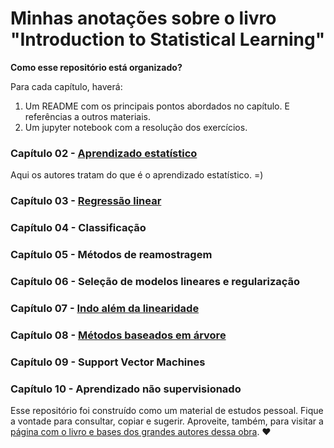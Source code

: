 # Minhas anotações sobre o livro "Introduction to Statistical Learning"

**Como esse repositório está organizado?**

Para cada capítulo, haverá:

1. Um README com os principais pontos abordados no capítulo. E referências a outros materiais.
1. Um jupyter notebook com a resolução dos exercícios.

### Capítulo 02 - [Aprendizado estatístico](./ch02_statistical_learning/)
Aqui os autores tratam do que é o aprendizado estatístico. =)

### Capítulo 03 - [Regressão linear](./ch03_linear_regression/)

### Capítulo 04 - Classificação

### Capítulo 05 - Métodos de reamostragem

### Capítulo 06 - Seleção de modelos lineares e regularização

### Capítulo 07 - [Indo além da linearidade](./ch07_moving_beyond_linearity/)

### Capítulo 08 - [Métodos baseados em árvore](./ch08_tree_based_methods/)

### Capítulo 09 - Support Vector Machines

### Capítulo 10 - Aprendizado não supervisionado

Esse repositório foi construído como um material de estudos pessoal. Fique a vontade para consultar, copiar e sugerir.
Aproveite, também, para visitar a [página com o livro e bases dos grandes autores dessa obra](http://faculty.marshall.usc.edu/gareth-james/ISL/). :heart: